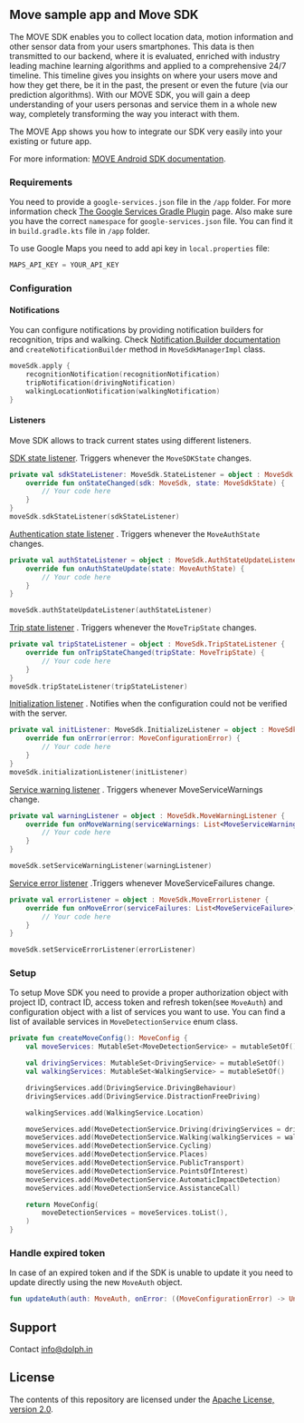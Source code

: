 ## Move sample app and Move SDK

The MOVE SDK enables you to collect location data, motion information and other sensor data from
your users smartphones. This data is then transmitted to our backend, where it is evaluated,
enriched with industry leading machine learning algorithms and applied to a comprehensive 24/7
timeline.
This timeline gives you insights on where your users move and how they get there, be it in the past,
the present or even the future (via our prediction algorithms). With our MOVE SDK, you will gain a
deep understanding of your users personas and service them in a whole new way, completely
transforming the way you interact with them.

The MOVE App shows you how to integrate our SDK very easily into your existing or future app.

For more information: [MOVE Android SDK documentation](https://docs.movesdk.com/move-platform/).

### Requirements

You need to provide a `google-services.json` file in the `/app` folder. For more information
check [The Google Services Gradle Plugin](https://developers.google.com/android/guides/google-services-plugin)
page.
Also make sure you have the correct `namespace` for `google-services.json` file. You can find it
in `build.gradle.kts` file in `/app` folder.

To use Google Maps you need to add api key in `local.properties` file:

```kotlin
MAPS_API_KEY = YOUR_API_KEY
```

### Configuration

#### Notifications

You can configure notifications by providing notification builders for recognition, trips and
walking.
Check [Notification.Builder documentation](https://developer.android.com/reference/android/app/Notification.Builder)
and `createNotificationBuilder` method in `MoveSdkManagerImpl` class.

```kotlin
moveSdk.apply {
    recognitionNotification(recognitionNotification)
    tripNotification(drivingNotification)
    walkingLocationNotification(walkingNotification)
}
```

#### Listeners

Move SDK allows to track current states using different listeners.

[SDK state listener](https://docs.movesdk.com/move-platform/sdk/models/untitled#sdk-state-listener).
Triggers whenever the `MoveSDKState` changes.

```kotlin
private val sdkStateListener: MoveSdk.StateListener = object : MoveSdk.StateListener {
    override fun onStateChanged(sdk: MoveSdk, state: MoveSdkState) {
        // Your code here
    }
}
moveSdk.sdkStateListener(sdkStateListener)
```

[Authentication state listener](https://docs.movesdk.com/move-platform/sdk/models/untitled#auth-state-update-listener)
. Triggers whenever the `MoveAuthState` changes.

```kotlin
private val authStateListener = object : MoveSdk.AuthStateUpdateListener {
    override fun onAuthStateUpdate(state: MoveAuthState) {
        // Your code here
    }
}

moveSdk.authStateUpdateListener(authStateListener)
```

[Trip state listener](https://docs.movesdk.com/move-platform/sdk/models/untitled#trip-state-listener)
. Triggers whenever the `MoveTripState` changes.

```kotlin
private val tripStateListener = object : MoveSdk.TripStateListener {
    override fun onTripStateChanged(tripState: MoveTripState) {
        // Your code here
    }
}
moveSdk.tripStateListener(tripStateListener)
```

[Initialization listener](https://docs.movesdk.com/move-platform/sdk/models/untitled#initialization-listener)
. Notifies when the configuration could not be verified with the server.

```kotlin
private val initListener: MoveSdk.InitializeListener = object : MoveSdk.InitializeListener {
    override fun onError(error: MoveConfigurationError) {
        // Your code here
    }
}
moveSdk.initializationListener(initListener)
```

[Service warning listener](https://docs.movesdk.com/move-platform/sdk/models/untitled#service-failure-callback)
. Triggers whenever MoveServiceWarnings change.

```kotlin
private val warningListener = object : MoveSdk.MoveWarningListener {
    override fun onMoveWarning(serviceWarnings: List<MoveServiceWarning>) {
        // Your code here
    }
}

moveSdk.setServiceWarningListener(warningListener)
```

[Service error listener](https://docs.movesdk.com/move-platform/sdk/models/untitled#service-warning-callback)
.Triggers whenever MoveServiceFailures change.

```kotlin
private val errorListener = object : MoveSdk.MoveErrorListener {
    override fun onMoveError(serviceFailures: List<MoveServiceFailure>) {
        // Your code here
    }
}

moveSdk.setServiceErrorListener(errorListener)
```

### Setup

To setup Move SDK you need to provide a proper authorization object with project ID, contract ID,
access token and refresh token(see `MoveAuth`) and configuration object with a list of services you
want to use. You can find a list of available services in `MoveDetectionService` enum class.

```kotlin
private fun createMoveConfig(): MoveConfig {
    val moveServices: MutableSet<MoveDetectionService> = mutableSetOf()

    val drivingServices: MutableSet<DrivingService> = mutableSetOf()
    val walkingServices: MutableSet<WalkingService> = mutableSetOf()

    drivingServices.add(DrivingService.DrivingBehaviour)
    drivingServices.add(DrivingService.DistractionFreeDriving)

    walkingServices.add(WalkingService.Location)

    moveServices.add(MoveDetectionService.Driving(drivingServices = drivingServices.toList()))
    moveServices.add(MoveDetectionService.Walking(walkingServices = walkingServices.toList()))
    moveServices.add(MoveDetectionService.Cycling)
    moveServices.add(MoveDetectionService.Places)
    moveServices.add(MoveDetectionService.PublicTransport)
    moveServices.add(MoveDetectionService.PointsOfInterest)
    moveServices.add(MoveDetectionService.AutomaticImpactDetection)
    moveServices.add(MoveDetectionService.AssistanceCall)

    return MoveConfig(
        moveDetectionServices = moveServices.toList(),
    )
}
```

### Handle expired token

In case of an expired token and if the SDK is unable to update it you need to update directly using
the new `MoveAuth` object.

```kotlin
fun updateAuth(auth: MoveAuth, onError: ((MoveConfigurationError) -> Unit)?)
```

## Support

Contact info@dolph.in

## License

The contents of this repository are licensed under the
[Apache License, version 2.0](http://www.apache.org/licenses/LICENSE-2.0).